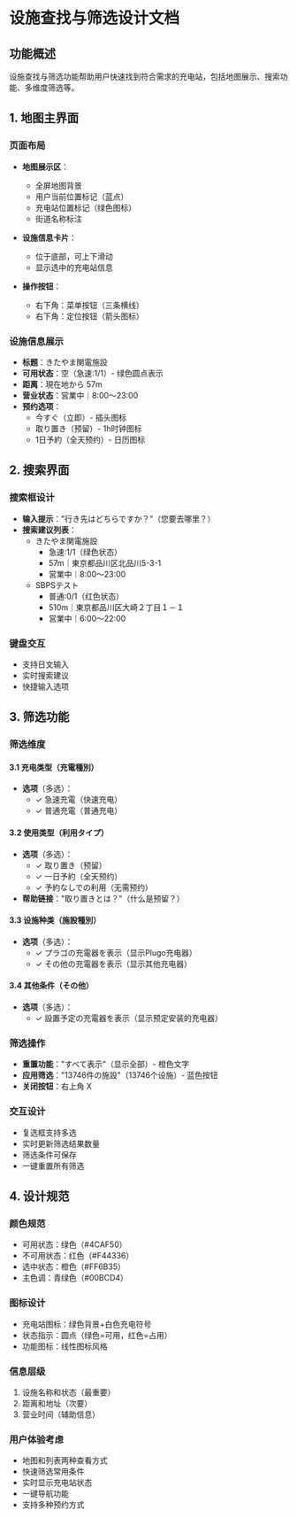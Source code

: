 # 设施查找与筛选设计文档

## 功能概述

设施查找与筛选功能帮助用户快速找到符合需求的充电站，包括地图展示、搜索功能、多维度筛选等。

## 1. 地图主界面

### 页面布局
- **地图展示区**：
  - 全屏地图背景
  - 用户当前位置标记（蓝点）
  - 充电站位置标记（绿色图标）
  - 街道名称标注

- **设施信息卡片**：
  - 位于底部，可上下滑动
  - 显示选中的充电站信息

- **操作按钮**：
  - 右下角：菜单按钮（三条横线）
  - 右下角：定位按钮（箭头图标）

### 设施信息展示
- **标题**：きたやま関電施設
- **可用状态**：空（急速:1/1）- 绿色圆点表示
- **距离**：現在地から 57m
- **营业状态**：営業中｜8:00～23:00
- **预约选项**：
  - 今すぐ（立即）- 插头图标
  - 取り置き（预留）- 1h时钟图标  
  - 1日予約（全天预约）- 日历图标

## 2. 搜索界面

### 搜索框设计
- **输入提示**："行き先はどちらですか？"（您要去哪里？）
- **搜索建议列表**：
  - きたやま関電施設
    - 急速:1/1（绿色状态）
    - 57m｜東京都品川区北品川5-3-1
    - 営業中｜8:00～23:00
  - SBPSテスト
    - 普通:0/1（红色状态）
    - 510m｜東京都品川区大崎２丁目１－１
    - 営業中｜6:00～22:00

### 键盘交互
- 支持日文输入
- 实时搜索建议
- 快捷输入选项

## 3. 筛选功能

### 筛选维度

#### 3.1 充电类型（充電種別）
- **选项**（多选）：
  - ✓ 急速充電（快速充电）
  - ✓ 普通充電（普通充电）

#### 3.2 使用类型（利用タイプ）
- **选项**（多选）：
  - ✓ 取り置き（预留）
  - ✓ 一日予約（全天预约）
  - ✓ 予約なしでの利用（无需预约）
- **帮助链接**："取り置きとは？"（什么是预留？）

#### 3.3 设施种类（施設種別）
- **选项**（多选）：
  - ✓ プラゴの充電器を表示（显示Plugo充电器）
  - ✓ その他の充電器を表示（显示其他充电器）

#### 3.4 其他条件（その他）
- **选项**（多选）：
  - ✓ 設置予定の充電器を表示（显示预定安装的充电器）

### 筛选操作
- **重置功能**："すべて表示"（显示全部）- 橙色文字
- **应用筛选**："13746件の施設"（13746个设施）- 蓝色按钮
- **关闭按钮**：右上角 X

### 交互设计
- 复选框支持多选
- 实时更新筛选结果数量
- 筛选条件可保存
- 一键重置所有筛选

## 4. 设计规范

### 颜色规范
- 可用状态：绿色（#4CAF50）
- 不可用状态：红色（#F44336）
- 选中状态：橙色（#FF6B35）
- 主色调：青绿色（#00BCD4）

### 图标设计
- 充电站图标：绿色背景+白色充电符号
- 状态指示：圆点（绿色=可用，红色=占用）
- 功能图标：线性图标风格

### 信息层级
1. 设施名称和状态（最重要）
2. 距离和地址（次要）
3. 营业时间（辅助信息）

### 用户体验考虑
- 地图和列表两种查看方式
- 快速筛选常用条件
- 实时显示充电站状态
- 一键导航功能
- 支持多种预约方式